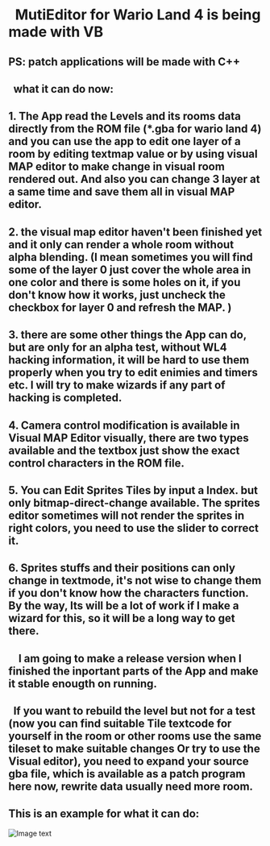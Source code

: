 #   MutiEditor for Wario Land 4 is being made with VB
## PS: patch applications will be made with C++
## 
##     what it can do now:
##      1. The App read the Levels and its rooms data directly from the ROM file (*.gba for wario land 4) and you can use the app to edit one layer of a room by editing textmap value or by using visual MAP editor to make change in visual room rendered out. And also you can change 3 layer at a same time and save them all in visual MAP editor.
##      2. the visual map editor haven't been finished yet and it only can render a whole room without alpha blending. (I mean sometimes you will find some of the layer 0 just cover the whole area in one color and there is some holes on it, if you don't know how it works, just uncheck the checkbox for layer 0 and refresh the MAP. )
##      3. there are some other things the App can do, but are only for an alpha test, without WL4 hacking information, it will be hard to use them properly when you try to edit enimies and timers etc. I will try to make wizards if any part of hacking is completed.
##      4. Camera control modification is available in Visual MAP Editor visually, there are two types available and the textbox just show the exact control characters in the ROM file.
##      5. You can Edit Sprites Tiles by input a Index. but only bitmap-direct-change available. The sprites editor sometimes will not render the sprites in right colors, you need to use the slider to correct it.
##      6. Sprites stuffs and their positions can only change in textmode, it's not wise to change them if you don't know how the characters function. By the way, Its will be a lot of work if I make a wizard for this, so it will be a long way to get there. 
##
##      I am going to make a release version when I finished the inportant parts of the App and make it stable enougth on running.
##      If you want to rebuild the level but not for a test (now you can find suitable Tile textcode for yourself in the room or other rooms use the same tileset to make suitable changes Or try to use the Visual editor), you need to expand your source gba file, which is available as a patch program here now, rewrite data usually need more room.
##      This is an example for what it can do:
![Image text](https://github.com/shinespeciall/WarioLand4MultiEditor/blob/master/screenshot.png)
